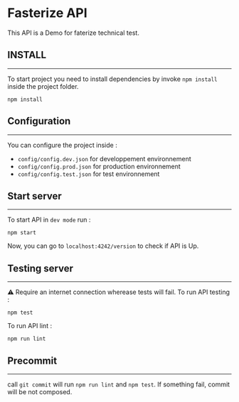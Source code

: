 # Fasterize API

This API is a Demo for faterize technical test.

## INSTALL
_____

To start project you need to install dependencies by invoke `npm install` inside the project folder.
```
npm install
```

## Configuration
_____
You can configure the project inside :
- `config/config.dev.json` for developpement environnement
- `config/config.prod.json` for production environnement
- `config/config.test.json` for test environnement


## Start server
_____
To start API in `dev mode` run :
```
npm start
```

Now, you can go to `localhost:4242/version` to check if API is Up.

## Testing server
_____
⚠️ Require an internet connection wherease tests will fail.
To run API testing :
```
npm test
```

To run API lint :
```
npm run lint
```

## Precommit
_____
call `git commit`  will run `npm run lint` and `npm test`. 
If something fail, commit will be not composed.
